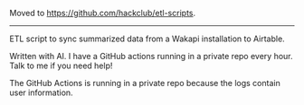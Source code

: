 Moved to https://github.com/hackclub/etl-scripts.

---

ETL script to sync summarized data from a Wakapi installation to Airtable.

Written with AI. I have a GitHub actions running in a private repo every hour. Talk to me if you need help!

The GitHub Actions is running in a private repo because the logs contain user information.
